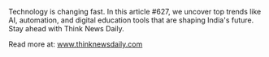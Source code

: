 Technology is changing fast. In this article #627, we uncover top trends like AI, automation, and digital education tools that are shaping India's future. Stay ahead with Think News Daily.

Read more at: www.thinknewsdaily.com